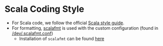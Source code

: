 Scala Coding Style
===============

* For Scala code, we follow the official [Scala style guide](https://docs.scala-lang.org/style/). 
* For formatting, [scalafmt](https://scalameta.org/scalafmt) is used with the custom configuration (found in [/dev/.scalafmt.conf](/dev/.scalafmt.conf))
  * Installation of `scalafmt` can be found [here](https://scalameta.org/scalafmt/docs/installation.html)
